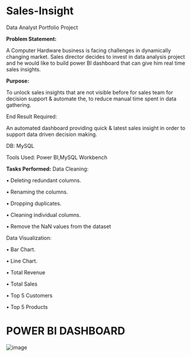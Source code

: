 # Sales-Insight
Data Analyst Portfolio Project


**Problem Statement:**

A Computer Hardware business is facing challenges in dynamically changing market. Sales director decides to invest in data analysis project and he would like to build power BI dashboard that can give him real time sales insights.

**Purpose:**

To unlock sales insights that are not visible before for sales team for decision support & automate the, to reduce manual time spent in data gathering.


End Result Required:

An automated dashboard providing quick & latest sales insight in order to support data driven decision making.

DB: MySQL

Tools Used: Power BI,MySQL Workbench


**Tasks Performed:**
Data Cleaning:

• Deleting redundant columns.

• Renaming the columns.

• Dropping duplicates.

• Cleaning individual columns.

• Remove the NaN values from the dataset


Data Visualization:


• Bar Chart.

• Line Chart.

• Total Revenue

• Total Sales

• Top 5 Customers

• Top 5 Products





# POWER BI DASHBOARD

![image](https://github.com/saishrikrishnaa/Sales-Insight/assets/56291642/0963f10f-0fc9-4404-b97f-dd344cf2bf6c)








